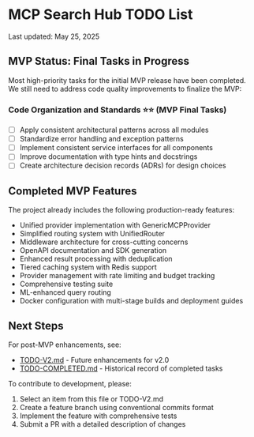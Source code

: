 # MCP Search Hub TODO List

Last updated: May 25, 2025

## MVP Status: Final Tasks in Progress

Most high-priority tasks for the initial MVP release have been completed. We still need to address code quality improvements to finalize the MVP:

### Code Organization and Standards ⭐⭐ (MVP Final Tasks)

- [ ] Apply consistent architectural patterns across all modules
- [ ] Standardize error handling and exception patterns
- [ ] Implement consistent service interfaces for all components
- [ ] Improve documentation with type hints and docstrings
- [ ] Create architecture decision records (ADRs) for design choices

## Completed MVP Features

The project already includes the following production-ready features:

- Unified provider implementation with GenericMCPProvider
- Simplified routing system with UnifiedRouter
- Middleware architecture for cross-cutting concerns
- OpenAPI documentation and SDK generation
- Enhanced result processing with deduplication
- Tiered caching system with Redis support
- Provider management with rate limiting and budget tracking
- Comprehensive testing suite
- ML-enhanced query routing
- Docker configuration with multi-stage builds and deployment guides

## Next Steps

For post-MVP enhancements, see:
- [TODO-V2.md](TODO-V2.md) - Future enhancements for v2.0
- [TODO-COMPLETED.md](TODO-COMPLETED.md) - Historical record of completed tasks

To contribute to development, please:
1. Select an item from this file or TODO-V2.md
2. Create a feature branch using conventional commits format
3. Implement the feature with comprehensive tests
4. Submit a PR with a detailed description of changes